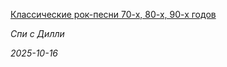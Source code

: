 <!--2025-10-16 05:46:24-->
<div class="yb">
  <a class="nodecor" href="/index.html?rok-muzyka/klassicheskie_rok-pesni_70-h_80-h_90-h_godov">
    <img class="preview" data-videoid="https://rutube.ru/play/embed/http://rutube.ru/video/24cc1b3db5f4e080dd3eb8700f0c79f1/" src="http://pic.rutubelist.ru/video/2025-10-16/97/17/971722f71740b21a2d05bd32b667334b.jpg" align="left" alt="">
  </a>
  <div class="inlbl text">
    <p><a class="nodecor" href="/index.html?rok-muzyka/klassicheskie_rok-pesni_70-h_80-h_90-h_godov">Классические рок-песни 70-х, 80-х, 90-х годов</a></p>
    <p><i class="smaller2">Спи с Дилли</i></p>
    <i class="smaller3">2025-10-16</i>
  </div>
</div>

